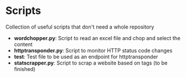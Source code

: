 # Scripts
Collection of useful scripts that don't need a whole repository

* **wordchopper.py**: Script to read an excel file and chop and select the content
* **httptransponder.py**: Script to monitor HTTP status code changes
* **test**: Test file to be used as an endpoint for httptransponder
* **statscrapper.py**: Script to scrap a website based on tags (to be finished)
 
